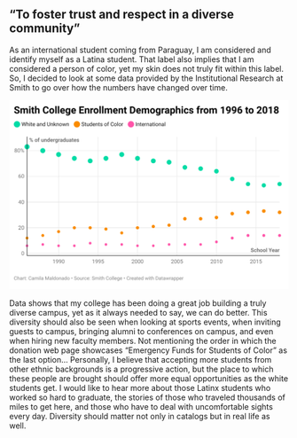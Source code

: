 ## “To foster trust and respect in a diverse community”
As an international student coming from Paraguay, I am considered and identify myself as a Latina student. That label also implies that I am considered a person of color, yet my skin does not truly fit within this label. So, I decided to look at some data provided by the Institutional Research at Smith to go over how the numbers have changed over time. 

![alt text](smithdemographics.png)

Data shows that my college has been doing a great job building a truly diverse campus, yet as it always needed to say, we can do better. 
This diversity should also be seen when looking at sports events, when inviting guests to campus, bringing alumni to conferences on campus, and even when hiring new faculty members. Not mentioning the order in which the donation web page showcases “Emergency Funds for Students of Color” as the last option… 
Personally, I believe that accepting more students from other ethnic backgrounds is a progressive action, but the place to which these people are brought should offer more equal opportunities as the white students get. I would like to hear more about those Latinx students who worked so hard to graduate, the stories of those who traveled thousands of miles to get here, and those who have to deal with uncomfortable sights every day.
Diversity should matter not only in catalogs but in real life as well. 



